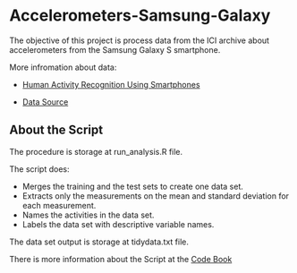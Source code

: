 # Accelerometers-Samsung-Galaxy

The objective of this project is process data from the ICI archive
about accelerometers from the Samsung Galaxy S smartphone.

More infromation about data:
 - [Human Activity Recognition Using Smartphones](http://archive.ics.uci.edu/ml/datasets/Human+Activity+Recognition+Using+Smartphones)

 - [Data Source](https://d396qusza40orc.cloudfront.net/getdata%2Fprojectfiles%2FUCI%20HAR%20Dataset.zip.)
 
## About the Script

The procedure is storage at run_analysis.R file. 

The script does:

 - Merges the training and the test sets to create one data set.
 - Extracts only the measurements on the mean and standard deviation for each measurement.
 - Names the activities in the data set.
 - Labels the data set with descriptive variable names.

The data set output is storage at tidydata.txt file.

There is more information about the Script at the [Code Book](https://github.com/CesarBuenoB/Accelerometers-Samsung-Galaxy/blob/master/CodeBook.md)






